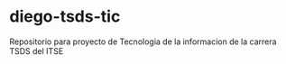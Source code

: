 # diego-tsds-tic
Repositorio para proyecto de Tecnologia de la informacion de la carrera TSDS del ITSE
